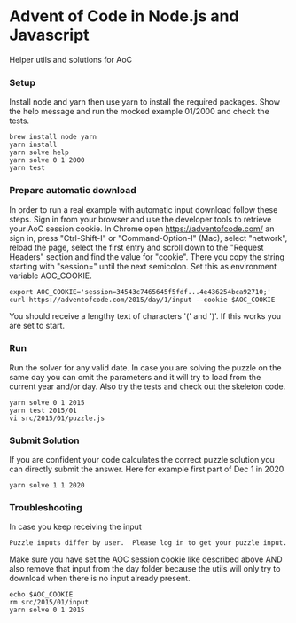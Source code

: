 # Advent of Code in Node.js and Javascript

Helper utils and solutions for AoC


### Setup

Install node and yarn then use yarn to install the required packages.
Show the help message and run the mocked example 01/2000 and check the tests.

    brew install node yarn
    yarn install
    yarn solve help
    yarn solve 0 1 2000
    yarn test


### Prepare automatic download

In order to run a real example with automatic input download follow these steps.
Sign in from your browser and use the developer tools to retrieve your AoC session cookie.
In Chrome open https://adventofcode.com/ an sign in, press "Ctrl-Shift-I" or "Command-Option-I" (Mac),
select "network", reload the page, select the first entry and scroll down to the "Request Headers"
section and find the value for "cookie". There you copy the string starting with "session=" until the
next semicolon. Set this as environment variable AOC_COOKIE.

    export AOC_COOKIE='session=34543c7465645f5fdf...4e436254bca92710;'
    curl https://adventofcode.com/2015/day/1/input --cookie $AOC_COOKIE

You should receive a lengthy text of characters '(' and ')'. If this works you are set to start.


### Run

Run the solver for any valid date. In case you are solving the puzzle on the same day you can omit
the parameters and it will try to load from the current year and/or day.
Also try the tests and check out the skeleton code.

    yarn solve 0 1 2015
    yarn test 2015/01
    vi src/2015/01/puzzle.js


### Submit Solution

If you are confident your code calculates the correct puzzle solution you can directly submit the answer.
Here for example first part of Dec 1 in 2020

    yarn solve 1 1 2020


### Troubleshooting

In case you keep receiving the input

    Puzzle inputs differ by user.  Please log in to get your puzzle input.

Make sure you have set the AOC session cookie like described above AND also remove that input from the day folder
because the utils will only try to download when there is no input already present.

    echo $AOC_COOKIE    
    rm src/2015/01/input
    yarn solve 0 1 2015
